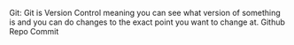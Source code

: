 Git: Git is Version Control meaning you can see what version of something is and you can do changes to the exact point you want to change at.
Github
Repo
Commit

